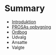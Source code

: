 # Summary

* [Introduktion](README.md)
* [PROSAs opbygning](opbygning.md)
* [Ordbog](ordbog.md)
* Udvalg
* Ansatte
* Valgte

